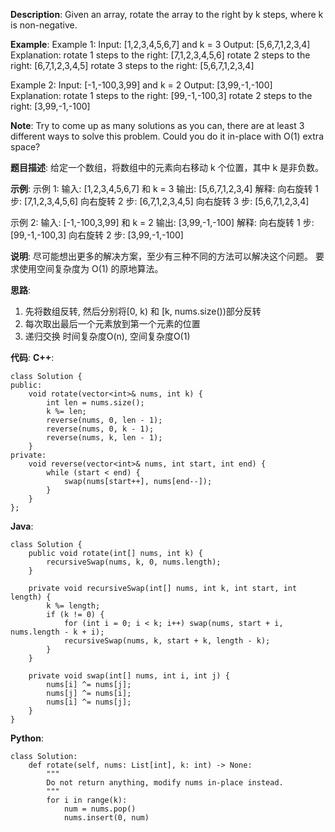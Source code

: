 __Description__:
Given an array, rotate the array to the right by k steps, where k is non-negative.

__Example__:
Example 1:
Input: [1,2,3,4,5,6,7] and k = 3
Output: [5,6,7,1,2,3,4]
Explanation:
rotate 1 steps to the right: [7,1,2,3,4,5,6]
rotate 2 steps to the right: [6,7,1,2,3,4,5]
rotate 3 steps to the right: [5,6,7,1,2,3,4]

Example 2:
Input: [-1,-100,3,99] and k = 2
Output: [3,99,-1,-100]
Explanation:
rotate 1 steps to the right: [99,-1,-100,3]
rotate 2 steps to the right: [3,99,-1,-100]

__Note__:
Try to come up as many solutions as you can, there are at least 3 different ways to solve this problem.
Could you do it in-place with O(1) extra space?

__题目描述__:
给定一个数组，将数组中的元素向右移动 k 个位置，其中 k 是非负数。

__示例__:
示例 1:
输入: [1,2,3,4,5,6,7] 和 k = 3
输出: [5,6,7,1,2,3,4]
解释:
向右旋转 1 步: [7,1,2,3,4,5,6]
向右旋转 2 步: [6,7,1,2,3,4,5]
向右旋转 3 步: [5,6,7,1,2,3,4]

示例 2:
输入: [-1,-100,3,99] 和 k = 2
输出: [3,99,-1,-100]
解释:
向右旋转 1 步: [99,-1,-100,3]
向右旋转 2 步: [3,99,-1,-100]

__说明__:
尽可能想出更多的解决方案，至少有三种不同的方法可以解决这个问题。
要求使用空间复杂度为 O(1) 的原地算法。

__思路__:
1. 先将数组反转, 然后分别将[0, k) 和 [k, nums.size())部分反转
2. 每次取出最后一个元素放到第一个元素的位置
3. 递归交换
时间复杂度O(n), 空间复杂度O(1)

__代码__:
__C++__:
```
class Solution {
public:
    void rotate(vector<int>& nums, int k) {
        int len = nums.size();
        k %= len;
        reverse(nums, 0, len - 1);
        reverse(nums, 0, k - 1);
        reverse(nums, k, len - 1);
    }
private:
    void reverse(vector<int>& nums, int start, int end) {
        while (start < end) {
            swap(nums[start++], nums[end--]);
        }
    }
};
```

__Java__:
```
class Solution {
    public void rotate(int[] nums, int k) {
        recursiveSwap(nums, k, 0, nums.length);
    }

    private void recursiveSwap(int[] nums, int k, int start, int length) {
        k %= length;
        if (k != 0) {
            for (int i = 0; i < k; i++) swap(nums, start + i, nums.length - k + i);
            recursiveSwap(nums, k, start + k, length - k);
        }
    }

    private void swap(int[] nums, int i, int j) {
        nums[i] ^= nums[j];
        nums[j] ^= nums[i];
        nums[i] ^= nums[j];
    }
}
```

__Python__:
```
class Solution:
    def rotate(self, nums: List[int], k: int) -> None:
        """
        Do not return anything, modify nums in-place instead.
        """
        for i in range(k):
            num = nums.pop()
            nums.insert(0, num)
```
